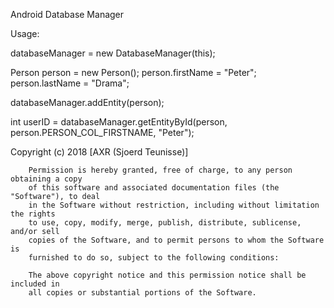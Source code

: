 Android Database Manager

Usage:


databaseManager = new DatabaseManager(this);

Person person = new Person();
person.firstName = "Peter";
person.lastName = "Drama";

databaseManager.addEntity(person);

int userID = databaseManager.getEntityById(person, person.PERSON_COL_FIRSTNAME, "Peter");

Copyright (c) 2018 [AXR (Sjoerd Teunisse)]

        Permission is hereby granted, free of charge, to any person obtaining a copy
        of this software and associated documentation files (the "Software"), to deal
        in the Software without restriction, including without limitation the rights
        to use, copy, modify, merge, publish, distribute, sublicense, and/or sell
        copies of the Software, and to permit persons to whom the Software is
        furnished to do so, subject to the following conditions:

        The above copyright notice and this permission notice shall be included in
        all copies or substantial portions of the Software.
